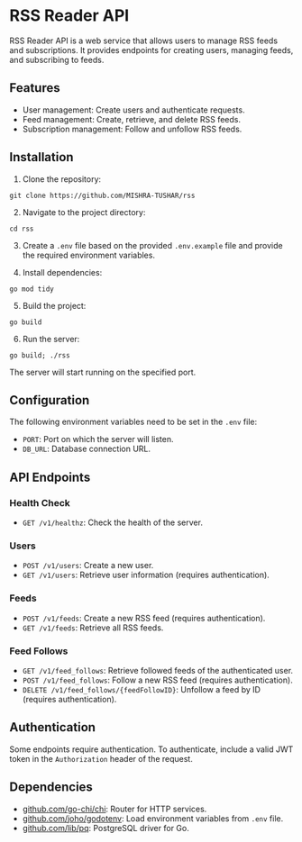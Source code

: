# RSS Reader API

RSS Reader API is a web service that allows users to manage RSS feeds and subscriptions. It provides endpoints for creating users, managing feeds, and subscribing to feeds.

## Features

- User management: Create users and authenticate requests.
- Feed management: Create, retrieve, and delete RSS feeds.
- Subscription management: Follow and unfollow RSS feeds.

## Installation

1. Clone the repository:

```
git clone https://github.com/MISHRA-TUSHAR/rss
```

2. Navigate to the project directory:

```
cd rss
```

3. Create a `.env` file based on the provided `.env.example` file and provide the required environment variables.

4. Install dependencies:

```
go mod tidy
```

5. Build the project:

```
go build
```

6. Run the server:

```
go build; ./rss
```

The server will start running on the specified port.

## Configuration

The following environment variables need to be set in the `.env` file:

- `PORT`: Port on which the server will listen.
- `DB_URL`: Database connection URL.

## API Endpoints

### Health Check

- `GET /v1/healthz`: Check the health of the server.

### Users

- `POST /v1/users`: Create a new user.
- `GET /v1/users`: Retrieve user information (requires authentication).

### Feeds

- `POST /v1/feeds`: Create a new RSS feed (requires authentication).
- `GET /v1/feeds`: Retrieve all RSS feeds.

### Feed Follows

- `GET /v1/feed_follows`: Retrieve followed feeds of the authenticated user.
- `POST /v1/feed_follows`: Follow a new RSS feed (requires authentication).
- `DELETE /v1/feed_follows/{feedFollowID}`: Unfollow a feed by ID (requires authentication).

## Authentication

Some endpoints require authentication. To authenticate, include a valid JWT token in the `Authorization` header of the request.

## Dependencies

- [github.com/go-chi/chi](https://github.com/go-chi/chi): Router for HTTP services.
- [github.com/joho/godotenv](https://github.com/joho/godotenv): Load environment variables from `.env` file.
- [github.com/lib/pq](https://github.com/lib/pq): PostgreSQL driver for Go.

